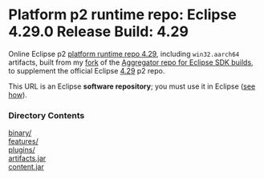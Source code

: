 # Platform p2 runtime repo: Eclipse 4.29.0 Release Build: 4.29

Online Eclipse p2 [platform runtime repo 4.29](https://github.com/chirontt/eclipse.platform.releng.aggregator/releases/download/R4_29_win32_aarch64/org.eclipse.platform-4.29.zip), including `win32.aarch64` artifacts, built from my [fork](https://github.com/chirontt/eclipse.platform.releng.aggregator/tree/R4_29_maintenance) of the [Aggregator repo for Eclipse SDK builds](https://github.com/eclipse-platform/eclipse.platform.releng.aggregator), to supplement the official Eclipse [4.29](https://download.eclipse.org/eclipse/updates/4.29/) p2 repo.

This URL is an Eclipse **software repository**; you must use it in Eclipse ([see how](https://help.eclipse.org/topic/org.eclipse.platform.doc.user/tasks/tasks-127.htm)).

### Directory Contents

[binary/](binary)  
[features/](features)  
[plugins/](plugins)  
[artifacts.jar](artifacts.jar)  
[content.jar](content.jar)
